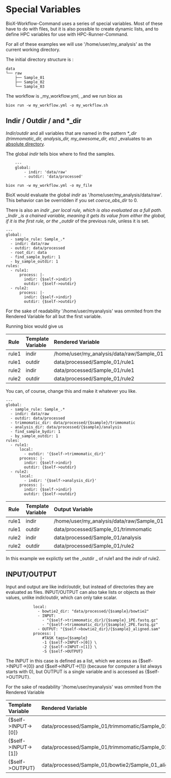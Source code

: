 # Special Variables

BioX-Workflow-Command uses a series of special variables. Most of these have to do with files, but it is also possible to create dynamic lists, and to define HPC variables for use with HPC-Runner-Command.

For all of these examples we will use '/home/user/my\_analysis' as the current working directory.

The initial directory structure is :

```
data
└── raw
    ├── Sample_01
    ├── Sample_02
    └── Sample_03
```

The workflow is \_my\_workflow.yml, \_and we run biox as

```
biox run -w my_workflow.yml -o my_workflow.sh
```

## Indir / Outdir / and \*\_dir

_Indir/outdir_ and all variables that are named in the pattern _\*\_dir \(trimmomatic\_dir, analysis\_dir, my\_awesome\_dir, etc\)_ \_evaluates to an [absolute directory](https://www.linux.com/blog/absloute-path-vs-relative-path-linuxunix).

The global _indir_ tells biox where to find the samples.

```
    ---
    global:
        - indir: 'data/raw'
        - outdir: 'data/processed'
```

```
biox run -w my_workflow.yml -o my_file
```

BioX would evaluate the global _indir_ as '/home/user/my\_analysis/data/raw'. This behavior can be overridden if you set _coerce\_abs\_dir_ to 0.

There is also an _indir \_per local rule, which is also evaluated as a full path. \_Indir \_is a chained variable, meaning it gets its value from either the global, if it is the first rule, or the \_outdir_ of the previous rule, unless it is set.

```
---
global:
  - sample_rule: Sample_.*
  - indir: data/raw
  - outdir: data/processed
  - root_dir: data
  - find_sample_bydir: 1
  - by_sample_outdir: 1
rules:
  - rule1:
      process: |-
        indir: {$self->indir}
        outdir: {$self->outdir}
  - rule2:
      process: |-
        indir: {$self->indir}
        outdir: {$self->outdir}
```

For the sake of readability '/home/user/myanalysis' was ommited from the Rendered Variable for all but the first variable.

Running biox would give us

| Rule | Template Variable | Rendered Variable |
| :--- | :--- | :--- |
| rule1 | indir | /home/user/my\_analysis/data/raw/Sample\_01 |
| rule1 | outdir | data/processed/Sample\_01/rule1 |
| rule2 | indir | data/processed/Sample\_01/rule1 |
| rule2 | outdir | data/processed/Sample\_01/rule2 |

You can, of course, change this and make it whatever you like.

```
---
global:
  - sample_rule: Sample_.*
  - indir: data/raw
  - outdir: data/processed
  - trimmomatic_dir: data/processed/{$sample}/trimmomatic
  - analysis_dir: data/processed/{$sample}/analysis
  - find_sample_bydir: 1
  - by_sample_outdir: 1
rules:
  - rule1:
      local:
        - outdir: '{$self->trimmomatic_dir}'
      process: |-
        indir: {$self->indir}
        outdir: {$self->outdir}
  - rule2:
      local:
        - indir: '{$self->analysis_dir}'
      process: |-
        indir: {$self->indir}
        outdir: {$self->outdir}
```

| Rule | Template Variable | Output Variable |
| :--- | :--- | :--- |
| rule1 | indir | /home/user/my\_analysis/data/raw/Sample\_01 |
| rule1 | outdir | data/processed/Sample\_01/trimmomatic |
| rule2 | indir | data/processed/Sample\_01/analysis |
| rule2 | outdir | data/processed/Sample\_01/rule2 |

In this example we explictly set the _outdir _ of rule1 and the _indir_ of rule2.

## INPUT/OUTPUT

Input and output are like indir/outdir, but instead of directories they are evaluated as files. INPUT/OUTPUT can also take lists or objects as their values, unlike indir/outdir, which can only take scalar.

```
            local:
              - bowtie2_dir: "data/processed/{$sample}/bowtie2"
              - INPUT:
                - "{$self->trimmomatic_dir}/{$sample}_1PE.fastq.gz"
                - "{$self->trimmomatic_dir}/{$sample}_2PE.fastq.gz"
              - OUTPUT: "{$self->bowtie2_dir}/{$sample}_aligned.sam"
            process: |
                #TASK tags={$sample}
                -1 {$self->INPUT->[0]} \
                -2 {$self->INPUT->[1]} \
                -S {$self->OUTPUT}
```

The INPUT in this case is defined as a list, which we access as {$self-&gt;INPUT-&gt;\[0\]} and {$self-&gt;INPUT-&gt;\[1\]} \(because for computer a list always starts with 0\), but OUTPUT is a single variable and is accessed as {$self-&gt;OUTPUT}.

For the sake of readability  '/home/user/myanalysis' was ommited from the Rendered Variable

| Template Variable | Rendered Variable |
| :--- | :--- |
| {$self-&gt;INPUT-&gt;\[0\]} | data/processed/Sample\_01/trimmomatic/Sample\_01\_1PE.fastq.gz |
| {$self-&gt;INPUT-&gt;\[1\]} | data/processed/Sample\_01/trimmomatic/Sample\_01\_2PE.fastq.gz |
| {$self-&gt;OUTPUT} | data/processed/Sample\_01/bowtie2/Sample\_01\_align.sam |





